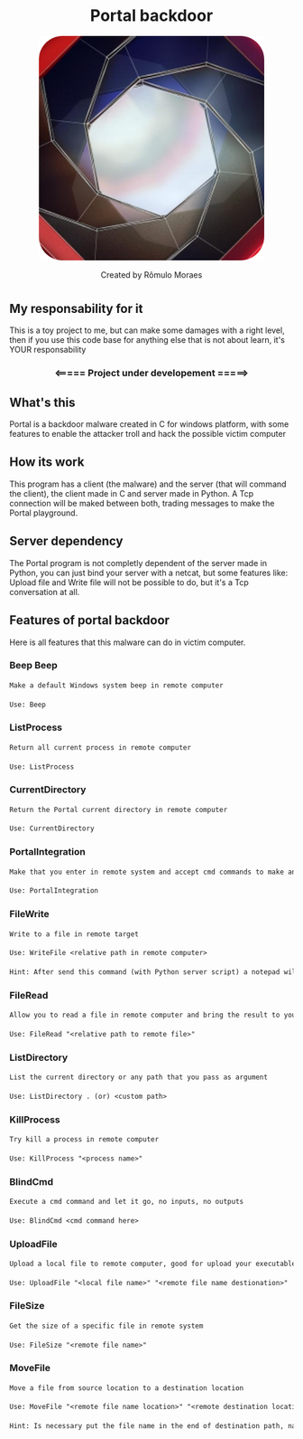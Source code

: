 <div align="center">
    <h1>Portal backdoor</h1>
    <img width="400px" src="./images/image.png">
    <p>Created by Rômulo Moraes</p>    
</div>

#

## My responsability for it
This is a toy project to me, but can make some damages with a right level, then if you use this code base for anything else that is not about learn, it's YOUR responsability


<div align="center">
    <h3><===== Project under developement =====></h3>
</div>



## What's this
Portal is a backdoor malware created in C for windows platform, with some features to enable the attacker troll and hack the possible victim computer

## How its work
This program has a client (the malware) and the server (that will command the client), the client made in C and server made in Python. A Tcp connection will be maked between both, trading messages to make the Portal playground.

## Server dependency
The Portal program is not completly dependent of the server made in Python, you can just bind your server with a netcat, but some features like: Upload file and Write file will not be possible to do, but it's a Tcp conversation at all.

## Features of portal backdoor
Here is all features that this malware can do in victim computer.



### Beep Beep
```txt
Make a default Windows system beep in remote computer

Use: Beep
```


### ListProcess
```txt
Return all current process in remote computer

Use: ListProcess
```


### CurrentDirectory
```txt
Return the Portal current directory in remote computer

Use: CurrentDirectory
```


### PortalIntegration
```txt
Make that you enter in remote system and accept cmd commands to make anything

Use: PortalIntegration
```

### FileWrite
```txt
Write to a file in remote target

Use: WriteFile <relative path in remote computer>

Hint: After send this command (with Python server script) a notepad will pop-up for you write the file text, then you save and press enter in server terminal to send the file content
```


### FileRead 
```txt
Allow you to read a file in remote computer and bring the result to your terminal

Use: FileRead "<relative path to remote file>"
```


### ListDirectory
```txt
List the current directory or any path that you pass as argument

Use: ListDirectory . (or) <custom path>
```


### KillProcess
```txt
Try kill a process in remote computer

Use: KillProcess "<process name>"
```


### BlindCmd
```txt
Execute a cmd command and let it go, no inputs, no outputs

Use: BlindCmd <cmd command here>
```


### UploadFile
```txt
Upload a local file to remote computer, good for upload your executables and shell scripts

Use: UploadFile "<local file name>" "<remote file name destionation>"
```


### FileSize 
```txt
Get the size of a specific file in remote system

Use: FileSize "<remote file name>"
```


### MoveFile
```txt
Move a file from source location to a destination location

Use: MoveFile "<remote file name location>" "<remote destination location/<nome do arquivo>>"

Hint: Is necessary put the file name in the end of destination path, native winapi functions only work in this way
```




